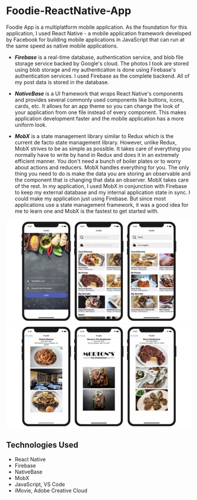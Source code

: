 # Foodie-ReactNative-App

Foodie App is a multiplatform mobile application. As the foundation for this application, I used React Native - a mobile application framework developed by Facebook for building mobile applications in JavaScript that can run at the same speed as native mobile applications. 

* _**Firebase**_ is a real-time database, authentication service, and blob file storage service backed by Google's cloud. The photos I took are stored using blob storage and my authentication is done using Firebase's authentication services. I used Firebase as the complete backend. All of my post data is stored in the database. 

* _**NativeBase**_ is a UI framework that wraps React Native's components and provides several commonly used components like buttons, icons, cards, etc. It allows for an app theme so you can change the look of your application from one file instead of every component. This makes application development faster and the mobile application has a more uniform look. 

* _**MobX**_ is a state management library similar to Redux which is the current de facto state management library. However, unlike Redux, MobX strives to be as simple as possible. It takes care of everything you normally have to write by hand in Redux and does it in an extremely efficient manner. You don't need a bunch of boiler plates or to worry about actions and reducers. MobX handles everything for you. The only thing you need to do is make the data you are storing an observable and the component that is changing that data an observer. MobX takes care of the rest. In my application, I used MobX in conjunction with Firebase to keep my external database and my internal application state in sync. I could make my application just using Firebase. But since most applications use a state management framework, it was a good idea for me to learn one and MobX is the fastest to get started with.  

![](images/1.png)
![](images/2.png)

## Technologies Used
* React Native
* Firebase
* NativeBase
* MobX
* JavaScript, VS Code
* iMovie, Adobe Creative Cloud
